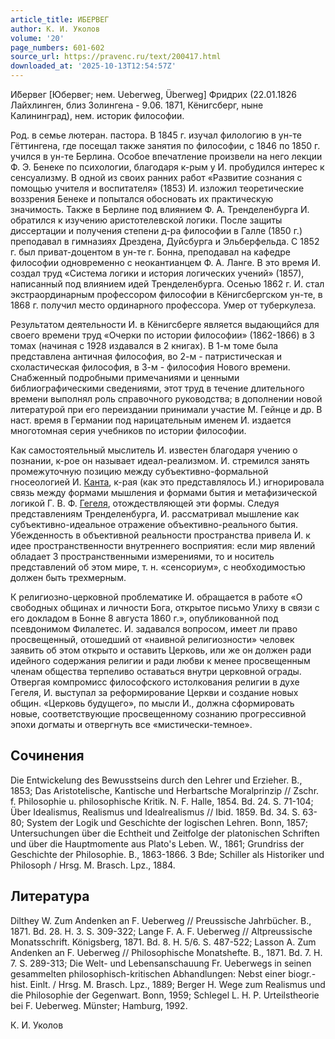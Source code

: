 ```yaml
---
article_title: ИБЕРВЕГ
author: К. И. Уколов
volume: '20'
page_numbers: 601-602
source_url: https://pravenc.ru/text/200417.html
downloaded_at: '2025-10-13T12:54:57Z'
---
```


И́бервег [Юбервег; нем. Ueberweg, Überweg] Фридрих (22.01.1826 Лайхлинген, близ Золингена - 9.06. 1871, Кёнигсберг, ныне Калининград), нем. историк философии.

Род. в семье лютеран. пастора. В 1845 г. изучал филологию в ун-те Гёттингена, где посещал также занятия по философии, с 1846 по 1850 г. учился в ун-те Берлина. Особое впечатление произвели на него лекции Ф. Э. Бенеке по психологии, благодаря к-рым у И. пробудился интерес к сенсуализму. В одной из своих ранних работ «Развитие сознания с помощью учителя и воспитателя» (1853) И. изложил теоретические воззрения Бенеке и попытался обосновать их практическую значимость. Также в Берлине под влиянием Ф. А. Тренделенбурга И. обратился к изучению аристотелевской логики. После защиты диссертации и получения степени д-ра философии в Галле (1850 г.) преподавал в гимназиях Дрездена, Дуйсбурга и Эльберфельда. С 1852 г. был приват-доцентом в ун-те г. Бонна, преподавал на кафедре философии одновременно с неокантианцем Ф. А. Ланге. В это время И. создал труд «Система логики и история логических учений» (1857), написанный под влиянием идей Тренделенбурга. Осенью 1862 г. И. стал экстраординарным профессором философии в Кёнигсбергском ун-те, в 1868 г. получил место ординарного профессора. Умер от туберкулеза.

Результатом деятельности И. в Кёнигсберге является выдающийся для своего времени труд «Очерки по истории философии» (1862-1866) в 3 томах (начиная с 1928 издавался в 2 книгах). В 1-м томе была представлена античная философия, во 2-м - патристическая и схоластическая философия, в 3-м - философия Нового времени. Снабженный подробными примечаниями и ценными библиографическими сведениями, этот труд в течение длительного времени выполнял роль справочного руководства; в дополнении новой литературой при его переиздании принимали участие М. Гейнце и др. В наст. время в Германии под нарицательным именем И. издается многотомная серия учебников по истории философии.

Как самостоятельный мыслитель И. известен благодаря учению о познании, к-рое он называет идеал-реализмом. И. стремился занять промежуточную позицию между субъективно-формальной гносеологией И. [Канта](https://pravenc.ru/text/Канта.html), к-рая (как это представлялось И.) игнорировала связь между формами мышления и формами бытия и метафизической логикой Г. В. Ф. [Гегеля](https://pravenc.ru/text/Гегель.html), отождествляющей эти формы. Следуя представлениям Тренделенбурга, И. рассматривал мышление как субъективно-идеальное отражение объективно-реального бытия. Убежденность в объективной реальности пространства привела И. к идее пространственности внутреннего восприятия: если мир явлений обладает 3 пространственными измерениями, то и носитель представлений об этом мире, т. н. «сенсориум», с необходимостью должен быть трехмерным.

К религиозно-церковной проблематике И. обращается в работе «О свободных общинах и личности Бога, открытое письмо Улиху в связи с его докладом в Бонне 8 августа 1860 г.», опубликованной под псевдонимом Филалетес. И. задавался вопросом, имеет ли право просвещенный, отошедший от «наивной религиозности» человек заявить об этом открыто и оставить Церковь, или же он должен ради идейного содержания религии и ради любви к менее просвещенным членам общества терпеливо оставаться внутри церковной ограды. Отвергая компромисс философского истолкования религии в духе Гегеля, И. выступал за реформирование Церкви и создание новых общин. «Церковь будущего», по мысли И., должна сформировать новые, соответствующие просвещенному сознанию прогрессивной эпохи догматы и отвергнуть все «мистически-темное».

## Сочинения

Die Entwickelung des Bewusstseins durch den Lehrer und Erzieher. B., 1853; Das Aristotelische, Kantische und Herbartsche Moralprinzip // Zschr. f. Philosophie u. philosophische Kritik. N. F. Halle, 1854. Bd. 24. S. 71-104; Über Idealismus, Realismus und Idealrealismus // Ibid. 1859. Bd. 34. S. 63-80; System der Logik und Geschichte der logischen Lehren. Bonn, 1857; Untersuchungen über die Echtheit und Zeitfolge der platonischen Schriften und über die Hauptmomente aus Plato's Leben. W., 1861; Grundriss der Geschichte der Philosophie. B., 1863-1866. 3 Bde; Schiller als Historiker und Philosoph / Hrsg. M. Brasch. Lpz., 1884.

## Литература

Dilthey W. Zum Andenken an F. Ueberweg // Preussische Jahrbücher. B., 1871. Bd. 28. H. 3. S. 309-322; Lange F. A. F. Ueberweg // Altpreussische Monatsschrift. Königsberg, 1871. Bd. 8. H. 5/6. S. 487-522; Lasson A. Zum Andenken an F. Ueberweg // Philosophische Monatshefte. B., 1871. Bd. 7. H. 7. S. 289-313; Die Welt- und Lebensanschauung Fr. Ueberwegs in seinen gesammelten philosophisch-kritischen Abhandlungen: Nebst einer biogr.-hist. Einlt. / Hrsg. M. Brasch. Lpz., 1889; Berger H. Wege zum Realismus und die Philosophie der Gegenwart. Bonn, 1959; Schlegel L. H. P. Urteilstheorie bei F. Ueberweg. Münster; Hamburg, 1992.

К. И. Уколов
